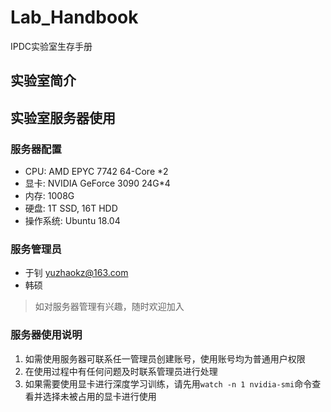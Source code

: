 # Lab_Handbook
IPDC实验室生存手册

## 实验室简介



## 实验室服务器使用

### 服务器配置

- CPU: AMD EPYC 7742 64-Core *2
- 显卡: NVIDIA GeForce 3090 24G*4
- 内存: 1008G
- 硬盘: 1T SSD, 16T HDD
- 操作系统: Ubuntu 18.04

### 服务管理员

- 于钊 yuzhaokz@163.com
- 韩硕

> 如对服务器管理有兴趣，随时欢迎加入

### 服务器使用说明

1. 如需使用服务器可联系任一管理员创建账号，使用账号均为普通用户权限
2. 在使用过程中有任何问题及时联系管理员进行处理
3. 如果需要使用显卡进行深度学习训练，请先用`watch -n 1 nvidia-smi`命令查看并选择未被占用的显卡进行使用
